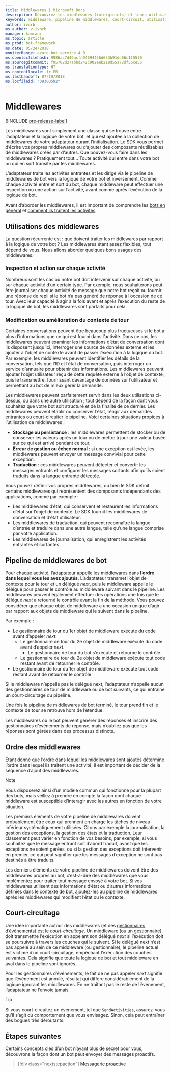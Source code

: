 ```yaml
---
title: Middlewares | Microsoft Docs
description: Découvrez les middlewares (intergiciels) et leurs utilisations dans le SDK de bot.
keywords: middleware, pipeline de middlewares, court-circuit, utilisations de middlewares
author: ivorb
ms.author: v-ivorb
manager: kamrani
ms.topic: article
ms.prod: bot-framework
ms.date: 05/24/2018
monikerRange: azure-bot-service-4.0
ms.openlocfilehash: 9986ac7d46acfa94694456d653b91dd66c1f55f0
ms.sourcegitcommit: f95702d27abbd242c902eeb218d55a72df56ce56
ms.translationtype: HT
ms.contentlocale: fr-FR
ms.lasthandoff: 07/19/2018
ms.locfileid: "39300592"
---
```

# <a name="middleware"></a>Middlewares

[!INCLUDE [pre-release-label](~/includes/pre-release-label.md)]

Les middlewares sont simplement une classe qui se trouve entre l’adaptateur et la logique de votre bot, et qui est ajoutée à la collection de middlewares de votre adaptateur durant l’initialisation. Le SDK vous permet d’écrire vos propres middlewares ou d’ajouter des composants réutilisables de middlewares créés par d’autres. Que pouvez-vous faire dans les middlewares ? Pratiquement tout... Toute activité qui entre dans votre bot ou qui en sort transite par les middlewares.

L’adaptateur traite les activités entrantes et les dirige via le pipeline de middlewares de bot vers la logique de votre bot et inversement. Comme chaque activité entre et sort du bot, chaque middleware peut effectuer une inspection ou une action sur l’activité, avant comme après l’exécution de la logique de bot.

Avant d’aborder les middlewares, il est important de comprendre les [bots en général](~/v4sdk/bot-builder-basics.md) et [comment ils traitent les activités](~/v4sdk/bot-builder-concept-activity-processing.md).

## <a name="uses-for-middleware"></a>Utilisations des middlewares

La question récurrente est : que doivent traiter les middlewares par rapport à la logique de votre bot ? Les middlewares étant assez flexibles, tout dépend de vous. Nous allons aborder quelques bons usages des middlewares.

### <a name="looking-at-or-acting-on-every-activity"></a>Inspection et action sur chaque activité

Nombreux sont les cas où notre bot doit intervenir sur chaque activité, ou sur chaque activité d’un certain type. Par exemple, nous souhaiterons peut-être journaliser chaque activité de message que notre bot reçoit ou fournir une réponse de repli si le bot n’a pas généré de réponse à l’occasion de ce tour. Avec leur capacité à agir à la fois avant et après l’exécution du reste de la logique de bot, les middlewares sont parfaits pour cela.

### <a name="modifying-or-enhancing-the-turn-context"></a>Modification ou amélioration du contexte de tour

Certaines conversations peuvent être beaucoup plus fructueuses si le bot a plus d’informations que ce qui est fourni dans l’activité. Dans ce cas, les middlewares peuvent examiner les informations d’état de conversation dont ils disposent jusqu’ici, interroger une source de données externe et les ajouter à l’objet de contexte avant de passer l’exécution à la logique du bot.
Par exemple, les middlewares peuvent identifier les détails de la conversation, tels que l’ID et l’état de conversation, puis interroger un service d’annuaire pour obtenir des informations. Les middlewares peuvent ajouter l’objet utilisateur reçu de cette requête externe à l’objet de contexte, puis le transmettre, fournissant davantage de données sur l’utilisateur et permettant au bot de mieux gérer la demande.

Les middlewares peuvent parfaitement servir dans les deux utilisations ci-dessus, ou dans une autre utilisation ; tout dépend de la façon dont vous souhaitez que votre bot soit structuré et de la finalité de ce dernier.
Les middlewares peuvent établir ou conserver l’état, réagir aux demandes entrantes ou court-circuiter le pipeline.
Voici certaines situations propices à l’utilisation de middlewares :

- **Stockage ou persistance** : les middlewares permettent de stocker ou de conserver les valeurs après un tour ou de mettre à jour une valeur basée sur ce qui est arrivé pendant ce tour.
- **Erreur de gestion ou échec normal** : si une exception est levée, les middlewares peuvent envoyer un message convivial pour cette exception.
- **Traduction** : ces middlewares peuvent détecter et convertir les messages entrants et configurer les messages sortants afin qu’ils soient traduits dans la langue entrante détectée.

Vous pouvez définir vos propres middlewares, ou bien le SDK définit certains middlewares qui représentent des composants indépendants des applications, comme par exemple :

- Les middlewares d’état, qui conservent et restaurent les informations d’état sur l’objet de contexte. Le SDK fournit les middlewares de conversation et d’état utilisateur.
- Les middlewares de traduction, qui peuvent reconnaître la langue d’entrée et traduire dans une autre langue, telle qu’une langue comprise par votre application.
- Les middlewares de journalisation, qui enregistrent les activités entrantes et sortantes.

## <a name="the-bot-middleware-pipeline"></a>Pipeline de middlewares de bot

Pour chaque activité, l’adaptateur appelle les middlewares dans **l’ordre dans lequel vous les avez ajoutés**. L’adaptateur transmet l’objet de contexte pour le tour et un délégué _next_, puis le middleware appelle le délégué pour passer le contrôle au middleware suivant dans le pipeline. Les middlewares peuvent également effectuer des opérations une fois que le délégué _next_ a retourné le contrôle avant la fin de la méthode. Vous pouvez considérer que chaque objet de middleware a une occasion unique d’agir par rapport aux objets de middleware qui le suivent dans le pipeline.

Par exemple : 

- Le gestionnaire de tour du 1er objet de middleware exécute du code avant d’appeler _next_.
  - Le gestionnaire de tour du 2e objet de middleware exécute du code avant d’appeler _next_.
    - Le gestionnaire de tour du bot s’exécute et retourne le contrôle.
  - Le gestionnaire de tour du 2e objet de middleware exécute tout code restant avant de retourner le contrôle.
- Le gestionnaire de tour du 1er objet de middleware exécute tout code restant avant de retourner le contrôle.

Si le middleware n’appelle pas le délégué next, l’adaptateur n’appelle aucun des gestionnaires de tour de middleware ou de bot suivants, ce qui entraîne un court-circuitage du pipeline.

Une fois le pipeline de middlewares de bot terminé, le tour prend fin et le contexte de tour se retrouve hors de l’étendue.

Les middlewares ou le bot peuvent générer des réponses et inscrire des gestionnaires d’événements de réponse, mais n’oubliez pas que les réponses sont gérées dans des processus distincts.

## <a name="order-of-middleware"></a>Ordre des middlewares

Étant donné que l’ordre dans lequel les middlewares sont ajoutés détermine l’ordre dans lequel ils traitent une activité, il est important de décider de la séquence d’ajout des middlewares.

> [!NOTE]
> Vous disposerez ainsi d’un modèle commun qui fonctionne pour la plupart des bots, mais veillez à prendre en compte la façon dont chaque middleware est susceptible d’interagir avec les autres en fonction de votre situation.

Les premiers éléments de votre pipeline de middlewares doivent probablement être ceux qui prennent en charge les tâches de niveau inférieur systématiquement utilisées. Citons par exemple la journalisation, la gestion des exceptions, la gestion des états et la traduction. Leur classement peut varier en fonction de vos besoins, par exemple, si vous souhaitez que le message entrant soit d’abord traduit, avant que les exceptions ne soient gérées, ou si la gestion des exceptions doit intervenir en premier, ce qui peut signifier que les messages d’exception ne sont pas destinés à être traduits.

Les derniers éléments de votre pipeline de middlewares doivent être des middlewares propres au bot, c’est-à-dire des middlewares que vous implémentez pour traiter tout message envoyé à votre bot. Si vos middlewares utilisent des informations d’état ou d’autres informations définies dans le contexte de bot, ajoutez-les au pipeline de middlewares après les middlewares qui modifient l’état ou le contexte.

## <a name="short-circuiting"></a>Court-circuitage

Une idée importante autour des middlewares (et des [gestionnaires d’événements](~/v4sdk/bot-builder-concept-activity-processing.md#response-event-handlers)) est le _court-circuitage_. Un middleware (ou un gestionnaire) doit transmettre l’exécution en appelant son délégué _next_ si l’exécution doit se poursuivre à travers les couches qui le suivent.  Si le délégué next n’est pas appelé au sein de ce middleware (ou gestionnaire), le pipeline actuel est victime d’un court-circuitage, empêchant l’exécution des couches suivantes. Cela signifie que toute la logique de bot et tout middleware en aval dans le pipeline sont ignorés.

Pour les gestionnaires d’événements, le fait de ne pas appeler _next_ signifie que l’événement est annulé, résultat qui diffère considérablement de la logique ignorant les middlewares. En ne traitant pas le reste de l’événement, l’adaptateur ne l’envoie jamais.

> [!TIP]
> Si vous court-circuitez un événement, tel que `SendActivities`, assurez-vous qu’il s’agit du comportement que vous envisagez. Sinon, cela peut entraîner des bogues très déroutants.

## <a name="next-steps"></a>Étapes suivantes

Certains concepts clés d’un bot n’ayant plus de secret pour vous, découvrons la façon dont un bot peut envoyer des messages proactifs.

> [!div class="nextstepaction"]
> [Messagerie proactive](~/v4sdk/bot-builder-proactive-messages.md)
